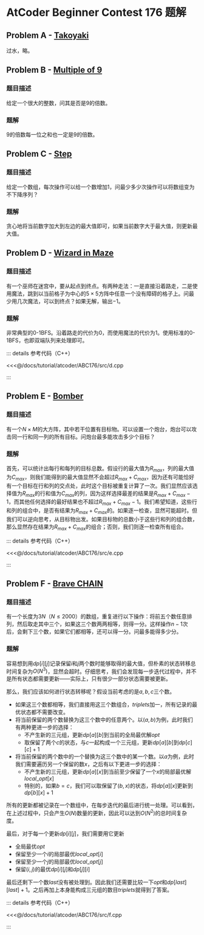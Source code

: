 # AtCoder Beginner Contest 176 题解

## Problem A - [Takoyaki](https://atcoder.jp/contests/abc176/tasks/abc176_a)

过水，略。

## Problem B - [Multiple of 9](https://atcoder.jp/contests/abc176/tasks/abc176_b)

### 题目描述

给定一个很大的整数，问其是否是$9$的倍数。

### 题解

$9$的倍数每一位之和也一定是$9$的倍数。

## Problem C - [Step](https://atcoder.jp/contests/abc176/tasks/abc176_c)

### 题目描述

给定一个数组，每次操作可以给一个数增加$1$，问最少多少次操作可以将数组变为不下降序列？

### 题解

贪心地将当前数字加大到左边的最大值即可，如果当前数字大于最大值，则更新最大值。

## Problem D - [Wizard in Maze](https://atcoder.jp/contests/abc176/tasks/abc176_d)

### 题目描述

有一个巫师在迷宫中，要从起点到终点。有两种走法：一是直接沿着路走，二是使用魔法，跳到以当前格子为中心的$5\times5$方阵中任意一个没有障碍的格子上。问最少用几次魔法，可以到终点？如果无解，输出$-1$。

### 题解

非常典型的0-1BFS。沿着路走的代价为$0$，而使用魔法的代价为$1$。使用标准的0-1BFS，也即双端队列来处理即可。

::: details 参考代码（C++）

<<<@/docs/tutorial/atcoder/ABC176/src/d.cpp

:::


## Problem E - [Bomber](https://atcoder.jp/contests/abc176/tasks/abc176_e)

### 题目描述

有一个$N\times M$的大方阵，其中若干位置有目标物。可以设置一个炮台，炮台可以攻击同一行和同一列的所有目标。问炮台最多能攻击多少个目标？

### 题解

首先，可以统计出每行和每列的目标总数。假设行的最大值为$R_{max}$，列的最大值为$C_{max}$，则我们能得到的最大值显然不会超过$R_{max}+C_{max}$，因为还有可能恰好有一个目标在行和列的交点处，此时这个目标被重复计算了一次。我们显然应该选择值为$R_{max}$的行和值为$C_{max}$的列，因为这样选择最差的结果是$R_{max}+C_{max}-1$，而其他任何选择的最好结果也不超过$R_{max}+C_{max}-1$。我们希望知道，这些行和列的组合中，是否有结果为$R_{max}+C_{max}$的。如果逐一检查，显然可能超时。但我们可以逆向思考，从目标物出发。如果目标物的总数小于这些行和列的组合数，那么显然存在结果为$R_{max}+C_{max}$的组合；否则，我们则逐一检查所有组合。

::: details 参考代码（C++）

<<<@/docs/tutorial/atcoder/ABC176/src/e.cpp

:::

## Problem F - [Brave CHAIN](https://atcoder.jp/contests/abc176/tasks/abc176_f)

### 题目描述

有一个长度为$3N$（$N\leq2000$）的数组，重复进行以下操作：将前五个数任意排列，然后取走其中三个，如果这三个数两两相等，则得一分。这样操作$n-1$次后，会剩下三个数，如果它们都相等，还可以得一分。问最多能得多少分。

### 题解

容易想到用$dp[i][j]$记录保留$i$和$j$两个数时能够取得的最大值，但朴素的状态转移总时间复杂为$O(N^3)$，显然会超时。仔细思考，我们会发现每一步迭代过程中，并不是所有状态都需要更新——实际上，只有很少一部分状态需要被更新。

那么，我们应该如何进行状态转移呢？假设当前考虑的是$a,b,c$三个数。

- 如果这三个数都相等，我们直接用这三个数组合，$triplets$加一，所有记录的最优状态都不需要改变。
- 将当前保留的两个数替换为这三个数中的任意两个。以$(a,b)$为例，此时我们有两种更进一步的选择：
    - 不产生新的三元组，更新$dp[a][b]$到当前的全局最优解$opt$
    - 取保留了两个$c$的状态，与$c$一起构成一个三元组，更新$dp[a][b]$到$dp[c][c]+1$
- 将当前保留的两个数中的一个替换为这三个数中的某一个数。以$a$为例，此时我们需要遍历另一个保留的数$x$，之后有以下更进一步的选择：
    - 不产生新的三元组，更新$dp[a][x]$到当前至少保留了一个$x$的局部最优解$local\_opt[x]$
    - 特别的，如果$b=c$，我们可以取保留了$(b,x)$的状态，将$dp[a][x]$更新到$dp[b][x]+1$

所有的更新都被记录在一个数组中，在每步迭代的最后进行统一处理。可以看到，在上述过程中，只会产生$O(N)$数量的更新，因此可以达到$O(N^2)$的总时间复杂度。

最后，对于每一个更新$dp[i][j]$，我们需要用它更新

- 全局最优$opt$
- 保留至少一个$i$的局部最优$local\_opt[i]$
- 保留至少一个$j$的局部最优$local\_opt[j]$
- 保留$(i,j)$的最优$dp[i][j]$和$dp[j][i]$

最后还剩下一个数$last$没有被处理到。因此我们还需要比较一下$opt$和$dp[last][last]+1$。之后再加上本身能构成三元组的数目$triplets$就得到了答案。

::: details 参考代码（C++）

<<<@/docs/tutorial/atcoder/ABC176/src/f.cpp

:::

<Utterances />
